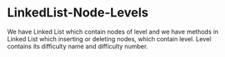 # LinkedList-Node-Levels
We have Linked List which contain nodes of level and we have methods in Linked List which inserting or deleting nodes, which contain level. Level contains its difficulty name and difficulty number.
